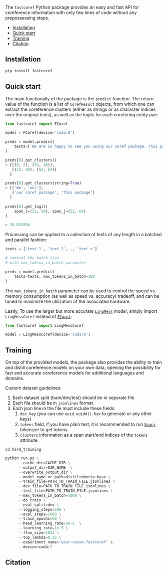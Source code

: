 The `fastcoref` Python package provides an easy and fast API for coreference information with only few lines of code without any prepossessing steps.

- [Installation](#Installation)
- [Quick start](#quick-start)
- [Training](#training)
- [Citation](#citation)

## Installation

```python
pip install fastcoref
```

## Quick start

The main functionally of the package is the `predict` function.
The return value of the function is a list of `CorefResult` objects, from which one can extract the coreference clusters (either as strings or as character indices over the original texts), as well as the logits for each corefering entity pair:

```python
from fastcoref import FCoref

model = FCoref(device='cuda:0')

preds = model.predict(
    texts=['We are so happy to see you using our coref package. This package is very fast!']
)

preds[0].get_clusters()
> [[(0, 2), (33, 36)], 
   [(33, 50), (52, 64)]
  ]

preds[0].get_clusters(string=True)
> [['We', 'our'], 
   ['our coref package', 'This package']
  ]
 
preds[0].get_logit(
    span_i=(33, 50), span_j=(52, 64)
)

> 18.852894
```

Processing can be applied to a collection of texts of any length in a batched and parallel fashion:

```python
texts = ['text 1', 'text 2',.., 'text n']

# control the batch size 
# with max_tokens_in_batch parameter

preds = model.predict(
    texts=texts, max_tokens_in_batch=100
)
```

The `max_tokens_in_batch` parameter can be used to control the speed vs. memory consumption (as well as speed vs. accuracy) tradeoff, and can be tuned to maximize the utilization of the associated hardware.

Lastly,
To use the larger but more accurate [`LingMess`](https://huggingface.co/biu-nlp/lingmess-coref) model, simply import `LingMessCoref` instead of [`FCoref`](https://huggingface.co/biu-nlp/f-coref):

```python
from fastcoref import LingMessCoref

model = LingMessCoref(device='cuda:0')
```

## Training
On top of the provided models, the package also provides the ability to train and distill coreference models on your own data, opening the possibility for fast and accurate coreference models for additional languages and domains.

Custom dataset guidelines:
1. Each dataset split (train/dev/test) should be in separate file.
2. Each file should be in `jsonlines` format
3. Each json line in the file must include these fields:
   1. `doc_key` (you can use `uuid.uuid4().hex` to generate or any other keys)
   2. `tokens` field, if you have plain text, it is recommended to run [`Spacy`](https://spacy.io/) tokenizer to get tokens.
   3. `clusters` information as a span start/end indices of the `tokens` attribute.
   
```
cd hard_training
```

```python
python run.py \
      --cache_dir=CACHE_DIR \
      --output_dir=DIR_NAME  \
      --overwrite_output_dir \
      --model_name_or_path=distilroberta-base \
      --train_file=PATH_TO_TRAIN_FILE.jsonlines \
      --dev_file=PATH_TO_TRAIN_FILE.jsonlines \
      --test_file=PATH_TO_TRAIN_FILE.jsonlines \
      --max_tokens_in_batch=5000 \
      --do_train \
      --eval_split=dev \
      --logging_steps=500 \
      --eval_steps=1000 \
      --train_epochs=50 \
      --head_learning_rate=3e-5  \
      --learning_rate=1e-5 \
      --ffnn_size=1024 \
      --top_lambda=0.25 \
      --experiment_name="your-cosum-fastcoref" \
      --device=cuda:7
```

## Citation
